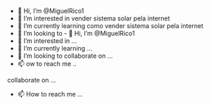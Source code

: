 - 👋 Hi, I’m @MiguelRico1
- 👀 I’m interested in vender sistema solar pela internet 
- 🌱 I’m currently learning como vender sistema solar pela internet 
- 💞️ I’m looking to - 👋 Hi, I’m @MiguelRico1
- 👀 I’m interested in ...
- 🌱 I’m currently learning ...
- 💞️ I’m looking to collaborate on ...
- 📫 ow to reach me ..

<!---
MiguelRico1/MiguelRico1 is a ✨ special ✨ repository because its `README.md` (this file) appears on your GitHub profile.
You can click the Preview link to take a look at your changes.
--->
collaborate on ...
- 📫 How to reach me ...

<!---
MiguelRico1/MiguelRico1 is a ✨ special ✨ repository because its `README.md` (this file) appears on your GitHub profile.
You can click the Preview link to take a look at your changes.
--->
